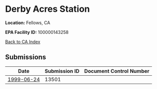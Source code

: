 # Derby Acres Station

**Location:** Fellows, CA

**EPA Facility ID:** 100000143258

[Back to CA Index](../../index.md)

## Submissions

| Date | Submission ID | Document Control Number |
|------|--------------|-------------------------|
| [1999-06-24](submissions/13501.md) | 13501 |  |
